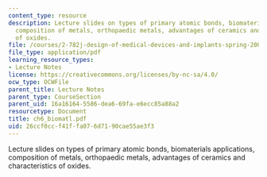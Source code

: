 ```yaml
---
content_type: resource
description: Lecture slides on types of primary atomic bonds, biomaterials applications,
  composition of metals, orthopaedic metals, advantages of ceramics and characteristics
  of oxides.
file: /courses/2-782j-design-of-medical-devices-and-implants-spring-2006/26ccf0ccf41ffa076d7190cae55ae3f3_ch6_biomatl.pdf
file_type: application/pdf
learning_resource_types:
- Lecture Notes
license: https://creativecommons.org/licenses/by-nc-sa/4.0/
ocw_type: OCWFile
parent_title: Lecture Notes
parent_type: CourseSection
parent_uid: 16a16164-5586-dea6-69fa-e6ecc85a88a2
resourcetype: Document
title: ch6_biomatl.pdf
uid: 26ccf0cc-f41f-fa07-6d71-90cae55ae3f3
---
```

Lecture slides on types of primary atomic bonds, biomaterials applications, composition of metals, orthopaedic metals, advantages of ceramics and characteristics of oxides.